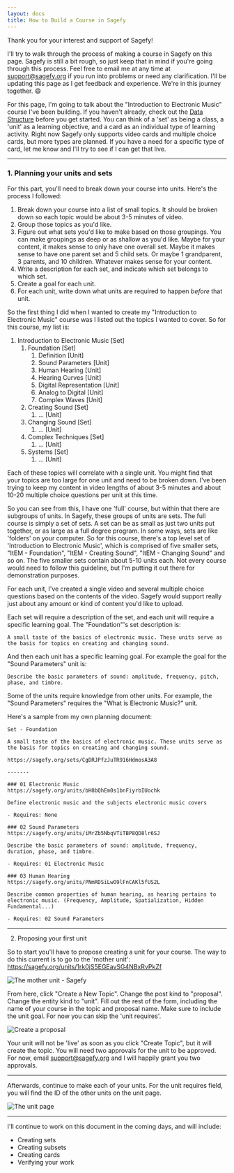 ```yaml
---
layout: docs
title: How to Build a Course in Sagefy
---
```


Thank you for your interest and support of Sagefy!

I'll try to walk through the process of making a course in Sagefy on this page. Sagefy is still a bit rough, so just keep that in mind if you're going through this process. Feel free to email me at any time at <support@sagefy.org> if you run into problems or need any clarification. I'll be updating this page as I get feedback and experience. We're in this journey together. :smile:

For this page, I'm going to talk about the "Introduction to Electronic Music" course I've been building. If you haven't already, check out the [Data Structure](Data-Structure) before you get started. You can think of a 'set' as being a class, a 'unit' as a learning objective, and a card as an individual type of learning activity. Right now Sagefy only supports video cards and multiple choice cards, but more types are planned. If you have a need for a specific type of card, let me know and I'll try to see if I can get that live.

-----

### 1. Planning your units and sets

For this part, you'll need to break down your course into units. Here's the process I followed:

1. Break down your course into a list of small topics. It should be broken down so each topic would be about 3-5 minutes of video.
2. Group those topics as you'd like.
3. Figure out what sets you'd like to make based on those groupings. You can make groupings as deep or as shallow as you'd like. Maybe for your content, it makes sense to only have one overall set. Maybe it makes sense to have one parent set and 5 child sets. Or maybe 1 grandparent, 3 parents, and 10 children. Whatever makes sense for your content.
4. Write a description for each set, and indicate which set belongs to which set.
5. Create a goal for each unit.
6. For each unit, write down what units are required to happen *before* that unit.

So the first thing I did when I wanted to create my "Introduction to Electronic Music" course was I listed out the topics I wanted to cover. So for this course, my list is:

1. Introduction to Electronic Music [Set]
    1. Foundation [Set]
        1. Definition [Unit]
        2. Sound Parameters [Unit]
        3. Human Hearing [Unit]
        4. Hearing Curves [Unit]
        5. Digital Representation [Unit]
        6. Analog to Digital [Unit]
        7. Complex Waves [Unit]
    2. Creating Sound [Set]
        1. ... [Unit]
    3. Changing Sound [Set]
        1. ... [Unit]
    4. Complex Techniques [Set]
        1. ... [Unit]
    5. Systems [Set]
        1. ... [Unit]

Each of these topics will correlate with a single unit. You might find that your topics are too large for one unit and need to be broken down. I've been trying to keep my content in video lengths of about 3-5 minutes and about 10-20 multiple choice questions per unit at this time.

So you can see from this, I have one 'full' course, but within that there are subgroups of units. In Sagefy, these groups of units are sets. The full course is simply a set of sets. A set can be as small as just two units put together, or as large as a full degree program. In some ways, sets are like 'folders' on your computer. So for this course, there's a top level set of 'Introduction to Electronic Music', which is comprised of five smaller sets, "ItEM - Foundation", "ItEM - Creating Sound", "ItEM - Changing Sound" and so on. The five smaller sets contain about 5-10 units each. Not every course would need to follow this guideline, but I'm putting it out there for demonstration purposes.

For each unit, I've created a single video and several multiple choice questions based on the contents of the video. Sagefy would support really just about any amount or kind of content you'd like to upload.

Each set will require a description of the set, and each unit will require a specific learning goal. The "Foundation"'s set description is:

    A small taste of the basics of electronic music. These units serve as the basis for topics on creating and changing sound.

And then each unit has a specific learning goal. For example the goal for the "Sound Parameters" unit is:

    Describe the basic parameters of sound: amplitude, frequency, pitch, phase, and timbre.

Some of the units require knowledge from other units. For example, the "Sound Parameters" requires the "What is Electronic Music?" unit.

Here's a sample from my own planning document:


    Set - Foundation

    A small taste of the basics of electronic music. These units serve as the basis for topics on creating and changing sound.

    https://sagefy.org/sets/CgDRJPfzJuTR916HdmosA3A8

    -------

    ### 01 Electronic Music
    https://sagefy.org/units/bH8bQhEm0s1bnFiyrbIUochk

    Define electronic music and the subjects electronic music covers

    - Requires: None

    ### 02 Sound Parameters
    https://sagefy.org/units/iMrZb5NbqVTiTBP8QD8lr6SJ

    Describe the basic parameters of sound: amplitude, frequency, duration, phase, and timbre.

    - Requires: 01 Electronic Music

    ### 03 Human Hearing
    https://sagefy.org/units/PNmRDSiLwO9lFnCAKl5fUS2L

    Describe common properties of human hearing, as hearing pertains to electronic music. (Frequency, Amplitude, Spatialization, Hidden Fundamental...)

    - Requires: 02 Sound Parameters

------

2. Proposing your first unit

So to start you'll have to propose creating a unit for your course. The way to do this current is to go to the 'mother unit':
https://sagefy.org/units/1rk0jS5EGEavSG4NBxRvPkZf

![The mother unit - Sagefy](http://i.imgur.com/Sr584d0.png)

From here, click "Create a New Topic". Change the post kind to "proposal". Change the entity kind to "unit". Fill out the rest of the form, including the name of your course in the topic and proposal name. Make sure to include the unit goal. For now you can skip the 'unit requires'.

![Create a proposal](http://i.imgur.com/bH36ZLT.png)

Your unit will not be 'live' as soon as you click "Create Topic", but it will create the topic. You will need two approvals for the unit to be approved. For now, email <support@sagefy.org> and I will happily grant you two approvals.

------

Afterwards, continue to make each of your units. For the unit requires field, you will find the ID of the other units on the unit page.

![The unit page](http://i.imgur.com/SVDxt6s.png)

----------

I'll continue to work on this document in the coming days, and will include:

- Creating sets
- Creating subsets
- Creating cards
- Verifying your work
